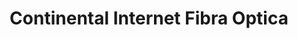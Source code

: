---
title: "Continental Internet Fibra Optica"
url: /los-barriales/continental-internet-fibra-optica/
shop: teléfono móvil
---